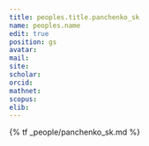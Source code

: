 ```yaml
---
title: peoples.title.panchenko_sk
name: peoples.name
edit: true
position: gs
avatar:
mail:
site:
scholar:
orcid:
mathnet:
scopus:
elib:
---
```


{% tf _people/panchenko_sk.md %}
